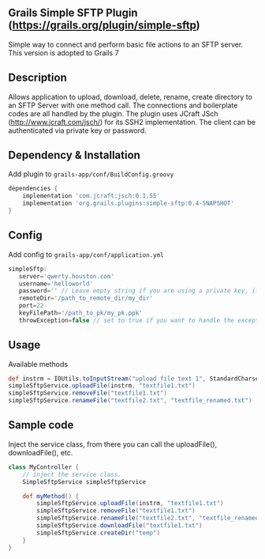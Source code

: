 ## Grails Simple SFTP Plugin (https://grails.org/plugin/simple-sftp) 
Simple way to connect and perform basic file actions to an SFTP server. This version is adopted to Grails 7

## Description
Allows application to upload, download, delete, rename, create directory to an SFTP Server with one method call. The connections and boilerplate codes are all handled by the plugin. The plugin uses JCraft JSch (http://www.jcraft.com/jsch/) for its SSH2 implementation. The client can be authenticated via private key or password.

## Dependency & Installation
Add plugin to ```grails-app/conf/BuildConfig.groovy```
```groovy
dependencies {
    implementation 'com.jcraft:jsch:0.1.55'
    implementation 'org.grails.plugins:simple-sftp:0.4-SNAPSHOT'
}
```

## Config
Add config to ```grails-app/conf/application.yml```
```groovy
simpleSftp: 
   server='qwerty.houston.com'
   username='helloworld'
   password='' // Leave empty string if you are using a private key, if password has a value it will overwrite the private key.
   remoteDir='/path_to_remote_dir/my_dir'
   port=22
   keyFilePath='/path_to_pk/my_pk.ppk'
   throwException=false // set to true if you want to handle the exceptions manually.
```

## Usage
Available methods
```groovy
def instrm = IOUtils.toInputStream("upload file text 1", StandardCharsets.UTF_8)
simpleSftpService.uploadFile(instrm, "textfile1.txt")
simpleSftpService.removeFile("textfile1.txt")
simpleSftpService.renameFile("textfile2.txt", "textfile_renamed.txt")
```

## Sample code
Inject the service class, from there you can call the uploadFile(), downloadFile(), etc.
```groovy
class MyController {
	// inject the service class.
    SimpleSftpService simpleSftpService

    def myMethod() {
        simpleSftpService.uploadFile(instrm, "textfile1.txt")
        simpleSftpService.removeFile("textfile1.txt")
        simpleSftpService.renameFile("textfile2.txt", "textfile_renamed.txt")
        simpleSftpService.downloadFile("textfile1.txt")
        simpleSftpService.createDir("temp")
    }
}
```
